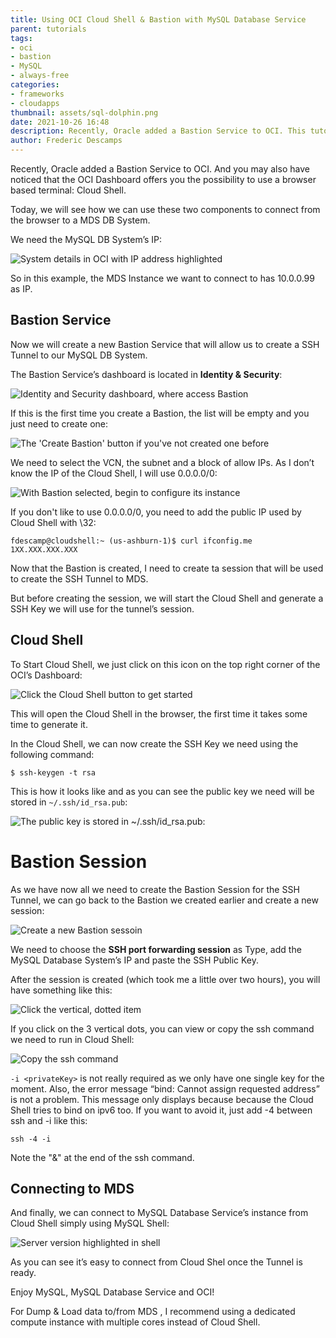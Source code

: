 ```yaml
---
title: Using OCI Cloud Shell & Bastion with MySQL Database Service
parent: tutorials
tags:
- oci
- bastion
- MySQL
- always-free
categories:
- frameworks
- cloudapps
thumbnail: assets/sql-dolphin.png
date: 2021-10-26 16:48
description: Recently, Oracle added a Bastion Service to OCI. This tutorial walks you through using this service with OCI Cloud Shell.
author: Frederic Descamps
---
```


Recently, Oracle added a Bastion Service to OCI. And you may also have noticed that the OCI Dashboard offers you the possibility to use a browser based terminal: Cloud Shell.

Today, we will see how we can use these two components to connect from the browser to a MDS DB System.

We need the MySQL DB System’s IP:

![System details in OCI with IP address highlighted](assets/system-details-IP.png)

So in this example, the MDS Instance we want to connect to has 10.0.0.99 as IP.

 ## Bastion Service

Now we will create a new Bastion Service that will allow us to create a SSH Tunnel to our MySQL DB System.

The Bastion Service’s dashboard is located in **Identity & Security**:

![Identity and Security dashboard, where access Bastion](assets/identity-security-dash.png)

If this is the first time you create a Bastion, the list will be empty and you just need to create one:

![The 'Create Bastion' button if you've not created one before](assets/create-bastion-button.png)

We need to select the VCN, the subnet and a block of allow IPs. As I don’t know the IP of the Cloud Shell, I will use 0.0.0.0/0:

![With Bastion selected, begin to configure its instance](assets/configuring-bastion.png)

If you don't like to use 0.0.0.0/0, you need to add the public IP used by Cloud Shell with \32:

````
fdescamp@cloudshell:~ (us-ashburn-1)$ curl ifconfig.me
1XX.XXX.XXX.XXX

````

Now that the Bastion is created, I need to create ta session that will be used to create the SSH Tunnel to MDS.

But before creating the session, we will start the Cloud Shell and generate a SSH Key we will use for the tunnel’s session.

## Cloud Shell

To Start Cloud Shell, we just click on this icon on the top right corner of the OCI’s Dashboard:

![Click the Cloud Shell button to get started](assets/cloud-shell-button.png)

This will open the Cloud Shell in the browser, the first time it takes some time to generate it.

In the Cloud Shell, we can now create the SSH Key we need using the following command:

````
$ ssh-keygen -t rsa

````

This is how it looks like and as you can see the public key we need will be stored in `~/.ssh/id_rsa.pub`:

![The public key is stored in ~/.ssh/id_rsa.pub:](assets/public-key-location.png)

# Bastion Session

As we have now all we need to create the Bastion Session for the SSH Tunnel, we can go back to the Bastion we created earlier and create a new session:

![Create a new Bastion sessoin](assets/create-new-bastion-session.png)

We need to choose the **SSH port forwarding session** as Type, add the MySQL Database System’s IP and paste the SSH Public Key.

After the session is created (which took me a little over two hours), you will have something like this:

![Click the vertical, dotted item](assets/dotted-menu-button.png)

If you click on the 3 vertical dots, you can view or copy the ssh command we need to run in Cloud Shell:

![Copy the ssh command](assets/view-ssh-command.png)

`-i <privateKey>` is not really required as we only have one single key for the moment. Also, the error message “bind: Cannot assign requested address” is not a problem. This message only displays because because the Cloud Shell tries to bind on ipv6 too. If you want to avoid it, just add -4 between ssh and -i like this: 

`ssh -4 -i`

Note the "&" at the end of the ssh command.

## Connecting to MDS

And finally, we can connect to MySQL Database Service’s instance from Cloud Shell simply using MySQL Shell:

![Server version highlighted in shell](assets/cloud-connect-from-shell.png)

As you can see it’s easy to connect from Cloud Shel once the Tunnel is ready.

Enjoy MySQL, MySQL Database Service and OCI!

For Dump & Load data to/from MDS , I recommend using a dedicated compute instance with multiple cores instead of Cloud Shell.